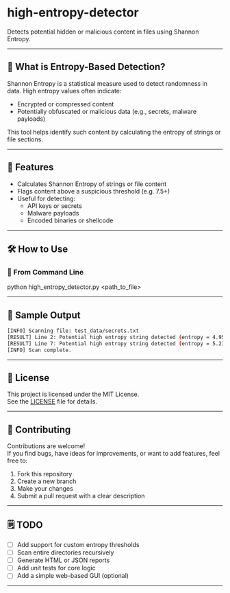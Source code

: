 # high-entropy-detector

Detects potential hidden or malicious content in files using Shannon Entropy.

---

## 📌 What is Entropy-Based Detection?

Shannon Entropy is a statistical measure used to detect randomness in data. High entropy values often indicate:

- Encrypted or compressed content  
- Potentially obfuscated or malicious data (e.g., secrets, malware payloads)

This tool helps identify such content by calculating the entropy of strings or file sections.

---

## 🚀 Features

- Calculates Shannon Entropy of strings or file content  
- Flags content above a suspicious threshold (e.g. 7.5+)  
- Useful for detecting:
  - API keys or secrets  
  - Malware payloads  
  - Encoded binaries or shellcode  

---

## 🛠️ How to Use



### 🔹 From Command Line


python high_entropy_detector.py <path_to_file>

---

## 🧪 Sample Output


``` bash
[INFO] Scanning file: test_data/secrets.txt
[RESULT] Line 2: Potential high entropy string detected (entropy = 4.95)
[RESULT] Line 7: Potential high entropy string detected (entropy = 5.23)
[INFO] Scan complete.

```
---

## 📄 License

This project is licensed under the MIT License.  
See the [LICENSE](LICENSE) file for details.

---

## 🤝 Contributing

Contributions are welcome!  
If you find bugs, have ideas for improvements, or want to add features, feel free to:

1. Fork this repository
2. Create a new branch
3. Make your changes
4. Submit a pull request with a clear description

---

## 🗒️ TODO

- [ ] Add support for custom entropy thresholds
- [ ] Scan entire directories recursively
- [ ] Generate HTML or JSON reports
- [ ] Add unit tests for core logic
- [ ] Add a simple web-based GUI (optional)

---


